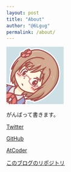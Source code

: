 ```yaml
---
layout: post
title: "About"
author: "@6Lgug"
permalink: /about/
---
```


<img src="../assets/icon.jpg" width="30%" height="30%" alt="自画像">

がんばって書きます。

[Twitter](https://twitter.com/6Lgug)

[GitHub](https://github.com/Ryohei222)

[AtCoder](https://atcoder.jp/users/kobaryo222)

[このブログのリポジトリ](https://github.com/Ryohei222/jekyll-blog)
